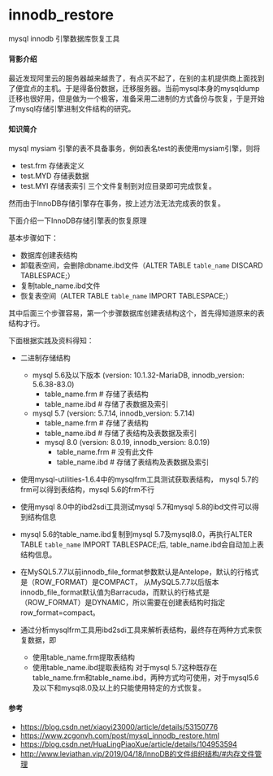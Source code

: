 # innodb_restore
mysql innodb 引擎数据库恢复工具

#### 背影介绍

最近发现阿里云的服务器越来越贵了，有点买不起了，在别的主机提供商上面找到了便宜点的主机。于是得备份数据，迁移服务器。当前mysql本身的mysqldump迁移也很好用，但是做为一个极客，准备采用二进制的方式备份与恢复，于是开始了mysql存储引擎进制文件结构的研究。

#### 知识简介

mysql mysiam 引擎的表不具备事务，例如表名test的表使用mysiam引擎，则将
* test.frm 存储表定义
* test.MYD 存储表数据
* test.MYI 存储表索引
三个文件复制到对应目录即可完成恢复。

然而由于InnoDB存储引擎存在事务，按上述方法无法完成表的恢复。

下面介绍一下InnoDB存储引擎表的恢复原理

基本步骤如下：
   * 数据库创建表结构
   * 卸载表空间，会删除dbname.ibd文件（ALTER TABLE `table_name` DISCARD TABLESPACE;）
   * 复制table_name.ibd文件
   * 恢复表空间（ALTER TABLE `table_name` IMPORT TABLESPACE;）

其中后面三个步骤容易，第一个步骤数据库创建表结构这个，首先得知道原来的表结构才行。

下面根据实践及资料得知：

* 二进制存储结构
    * mysql 5.6及以下版本 (version: 10.1.32-MariaDB, innodb_version: 5.6.38-83.0)
        * table_name.frm # 存储了表结构
        * table_name.ibd # 存储了表数据及索引
    * mysql 5.7 (version: 5.7.14, innodb_version: 5.7.14)
        * table_name.frm # 存储了表结构
        * table_name.ibd # 存储了表结构及表数据及索引
      * mysql 8.0 (version: 8.0.19, innodb_version: 8.0.19)
         * table_name.frm # 没有此文件
         * table_name.ibd # 存储了表结构及表数据及索引
         
* 使用mysql-utilities-1.6.4中的mysqlfrm工具测试获取表结构，
mysql 5.7的frm可以得到表结构，mysql 5.6的frm不行
* 使用mysql 8.0中的ibd2sdi工具测试mysql 5.7和mysql 5.8的ibd文件可以得到结构信息
* mysql 5.6的table_name.ibd复制到mysql 5.7及mysql8.0，再执行ALTER TABLE `table_name` IMPORT TABLESPACE;后, table_name.ibd会自动加上表结构信息。

* 在MySQL5.7.7以前innodb_file_format参数默认是Antelope，默认的行格式是（ROW_FORMAT）是COMPACT， 从MySQL5.7.7以后版本innodb_file_format默认值为Barracuda，而默认的行格式是（ROW_FORMAT）是DYNAMIC，所以需要在创建表结构时指定row_format=compact。

* 通过分析mysqlfrm工具用ibd2sdi工具来解析表结构，最终存在两种方式来恢复数据，即
    * 使用table_name.frm提取表结构
    * 使用table_name.ibd提取表结构
对于mysql 5.7这种既存在table_name.frm和table_name.ibd，两种方式均可使用，对于mysql5.6及以下和mysql8.0及以上的只能使用特定的方式恢复。

#### 参考
* https://blog.csdn.net/xiaoyi23000/article/details/53150776
* https://www.zcgonvh.com/post/mysql_innodb_restore.html
* https://blog.csdn.net/HuaLingPiaoXue/article/details/104953594
* http://www.leviathan.vip/2019/04/18/InnoDB的文件组织结构/#内存文件管理